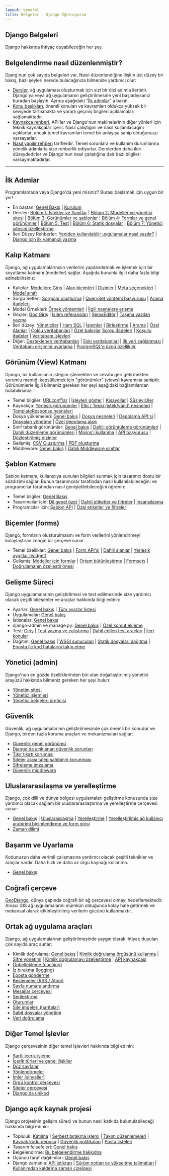 ```yaml
---
layout: general
title: Belgeler - Django Öğreniyorum
---
```

## Django Belgeleri
Django hakkında ihtiyaç duyabileceğin her şey.

## Belgelendirme nasıl düzenlenmiştir?

Djang'nun çok sayıda belgeleri var. Nasıl düzenlendiğine ilişkin üst düzey bir bakış, bazı şeyleri nerede bulacağınıza bilmenize yardımcı olur:

- [Dersler](/en/2.0/intro/), ağ uygulaması oluşturmak için sizi bir dizi adımla ilerletir. Django'ya veya ağ uygulamanın geliştirilmesine yeni başladıysanız buradan başlayın. Ayrıca aşağıdaki "[İlk adımlar](/en/2.0/#index-first-steps)" a bakın.
- [Konu başlıkları](/en/2.0/topics/), önemli konuları ve kavramları oldukça yüksek bir seviyede tartışmakta ve yararlı geçmiş bilgileri açıklamaları sağlamaktadır.
- [Kaynakça rehberi](/en/2.0/ref/), API'ler ve Django'nun makinelerinin diğer yönleri için teknik kaynakçalar içerir. Nasıl çalıştığını ve nasıl kullanılacağını açıklarlar, ancak temel kavramları temel bir anlayışa sahip olduğunuzu varsayarlar.
- [Nasıl yapılır rehberi](/en/2.0/howto/) tariflerdir. Temel sorunlara ve kullanım durumlarına yönelik adımlarla size rehberlik ediyorlar. Derslerden daha ileri düzeydedirler ve Django'nun nasıl çalıştığına dair bazı bilgileri varsaymaktadırlar.

<hr>

## İlk Adımlar

Programlamada veya Django'da yeni misiniz? Burası başlamak için uygun bir yer!

- En baştan: [Genel Bakış](/en/2.0/intro/overview/) &#124; [Kurulum](/en/2.0/intro/install/)
- Dersler: [Bölüm 1: İstekler ve Yanıtlar](/en/2.0/intro/tutorial01/) &#124; [Bölüm 2: Modeller ve yönetici sitesi](/en/2.0/intro/tutorial02/) &#124; [Bölüm 3: Görünümler ve şablonlar](/en/2.0/intro/tutorial03/) &#124; [Bölüm 4: Formlar ve genel görünümler](/en/2.0/intro/tutorial04/) &#124; [Bölüm 5: Test](/en/2.0/intro/tutorial05/) &#124; [Bölüm 6: Statik dosyalar](/en/2.0/intro/tutorial06/) &#124; [Bölüm 7: Yönetici sitesini özelleştirme](/en/2.0/intro/tutorial07/)
- İleri Düzey Rehberler: [Yeniden kullanılabilir uygulamalar nasıl yazılır?](/en/2.0/intro/reusable-apps/) &#124; [Django için ilk yamanızı yazma](/en/2.0/intro/contributing/)

## Kalıp Katmanı

Django, ağ uygulamalarınızın verilerini yapılandırmak ve işlemek için bir soyutlama katmanı (modeller) sağlar. Aşağıda bununla ilgili daha fazla bilgi edinebilirsiniz:

- Kalıplar: [Modellere Giriş](/en/2.0/topics/db/models/) &#124; [Alan biçimleri](/en/2.0/ref/models/fields/) &#124; [Dizinler](/en/2.0/ref/models/indexes/) &#124; [Meta seçenekleri](/en/2.0/ref/models/options/) &#124; [Model sınıfı](/en/2.0/ref/models/class/)
- Sorgu Setleri: [Sorgular oluşturma](/en/2.0/topics/db/queries/) &#124; [QuerySet yöntemi başvurusu](/en/2.0/ref/models/querysets/) &#124; [Arama ifadeleri](/en/2.0/ref/models/lookups/)
- Model Örnekleri: [Örnek yöntemleri](/en/2.0/ref/models/instances/) &#124; [İlgili nesnelere erişme](/en/2.0/ref/models/relations/)
- Göçler: [Göç Giriş](/en/2.0/topics/migrations/) &#124; [İşlem referansları](/en/2.0/ref/migration-operations/) &#124; [ŞemaEditör](/en/2.0/ref/schema-editor/) &#124; [Taşıma yazıları yazma](/en/2.0/howto/writing-migrations/)
- İleri düzey: [Yöneticiler](/en/2.0/topics/db/managers/) &#124; [Ham SQL](/en/2.0/topics/db/sql/) &#124; [İşlemler](/en/2.0/topics/db/transactions/) &#124; [Birleştirme](/en/2.0/topics/db/aggregation/) &#124; [Arama](/en/2.0/topics/db/search/) &#124; [Özel Alanlar](/en/2.0/howto/custom-model-fields/) &#124; [Çoklu veritabanları](/en/2.0/topics/db/multi-db/) &#124; [Özel bakışlar](/en/2.0/howto/custom-lookups/) [Sorgu ifadeleri](/en/2.0/ref/models/expressions/) &#124; [Koşullu ifadeler](/en/2.0/ref/models/conditional-expressions/) &#124; [Veritabanı işlevleri](/en/2.0/ref/models/database-functions/)
- Diğer: [Desteklenen veritabanları](/en/2.0/ref/databases/) &#124; [Eski veritabanları](/en/2.0/howto/legacy-databases/) &#124; [İlk veri sağlanması](/en/2.0/howto/initial-data/) &#124; [Veritabanı erişimini uyarlama](/en/2.0/topics/db/optimization/) &#124; [PostgreSQL'e özgü özellikler](/en/2.0/ref/contrib/postgres/)

## Görünüm (View) Katmanı

Django, bir kullanıcının isteğini işlemekten ve cevabı geri getirmekten sorumlu mantığı kapsüllemek için "görünümler" (views) kavramına sahiptir. Görünümlerle ilgili bilmeniz gereken her şeyi aşağıdaki bağlantılardan bulabilirsiniz:

- Temel bilgiler: [URLconf'lar](/en/2.0/topics/http/urls/) &#124; [İşlevleri göster](/en/2.0/topics/http/views/) &#124; [Kısayollar](/en/2.0/topics/http/shortcuts/) &#124; [Süsleyiciler](/en/2.0/topics/http/decorators/)
- Kaynakça: [Yerleşik görünümler](/en/2.0/ref/views/) &#124; [Etki / Tepki (istek/yanıt) nesneleri](/en/2.0/ref/request-response/) &#124; [TemplateResponse nesneleri](/en/2.0/ref/template-response/)
- Dosya yüklemeleri: [Genel bakış](/en/2.0/topics/http/file-uploads/) &#124; [Dosya nesneleri](/en/2.0/ref/files/file/) &#124; [Depolama API'si](/en/2.0/ref/files/storage/) &#124; [Dosyaları yönetme](/en/2.0/topics/files/) &#124; [Özel depolama alanı](/en/2.0/howto/custom-file-storage/)
- Sınıf tabanlı görünümler: [Genel bakış](/en/2.0/topics/class-based-views/) &#124; [Dahili görüntüleme görünümleri](/en/2.0/topics/class-based-views/generic-display/) &#124; [Dahili düzenleme görünümleri](/en/2.0/topics/class-based-views/generic-editing/) &#124; [Mixins'i kullanma](/en/2.0/topics/class-based-views/mixins/) &#124; [API başvurusu](/en/2.0/ref/class-based-views/) &#124; [Düzleştirilmiş dizinler](/en/2.0/ref/class-based-views/flattened-index/)
- Gelişmiş: [CSV Oluşturma](/en/2.0/howto/outputting-csv/) &#124; [PDF oluşturma](/en/2.0/howto/outputting-pdf/)
- Middleware: [Genel bakış](/en/2.0/topics/http/middleware/) &#124; [Dahili Middleware sınıflar](/en/2.0/ref/middleware/)

## Şablon Katmanı

Şablon katmanı, kullanıcıya sunulan bilgileri sunmak için tasarımcı dostu bir sözdizimi sağlar. Bunun tasarımcılar tarafından nasıl kullanılabileceğini ve programcılar tarafından nasıl genişletilebileceğini öğrenin:

- Temel bilgiler: [Genel Bakış](/en/2.0/topics/templates/)
- Tasarımcılar için: [Dil genel özet](/en/2.0/ref/templates/language/) &#124; [Dahili etiketler ve filtreler](/en/2.0/ref/templates/builtins/) &#124; [İnsansılaşma](/en/2.0/ref/contrib/humanize/)
- Programcılar için: [Şablon API](/en/2.0/ref/templates/api/) &#124; [Özel etiketler ve filtreler](/en/2.0/howto/custom-template-tags/)

## Biçemler (forms)

Django, formların oluşturulmasını ve form verilerini yönlendirmeyi kolaylaştıran zengin bir çerçeve sunar.

- Temel özellikler: [Genel bakış](/en/2.0/topics/forms/) &#124; [Form API'si](/en/2.0/ref/forms/api/) &#124; [Dahili alanlar](/en/2.0/ref/forms/fields/) &#124; [Yerleşik aygıtlar (widget)](/en/2.0/ref/forms/widgets/)
- Gelişmiş: [Modeller için formlar](/en/2.0/topics/forms/modelforms/) &#124; [Ortam bütünleştirme](/en/2.0/topics/forms/media/) &#124; [Formsets](/en/2.0/topics/forms/formsets/) &#124; [Doğrulamanın özelleştirilmesi](/en/2.0/ref/forms/validation/)

## Gelişme Süreci

Django uygulamalarının geliştirilmesi ve test edilmesinde size yardımcı olacak çeşitli bileşenler ve araçlar hakkında bilgi edinin:

- Ayarlar: [Genel bakış](/en/2.0/topics/settings/) &#124; [Tüm ayarlar listesi](/en/2.0/ref/settings/)
- Uygulamalar: [Genel bakış](/en/2.0/ref/applications/)
- İstisnalar: [Genel bakış](/en/2.0/ref/exceptions/)
- django-admin ve manage.py: [Genel bakış](/en/2.0/ref/django-admin/) &#124; [Özel komut ekleme](/en/2.0/howto/custom-management-commands/)
- Test: [Giriş](/en/2.0/topics/testing/) &#124; [Test yazma ve çalıştırma](/en/2.0/topics/testing/overview/) &#124; [Dahil edilen test araçları](/en/2.0/topics/testing/tools/) &#124; [İleri konular](/en/2.0/topics/testing/advanced/)
- Dağıtım: [Genel bakış](/en/2.0/howto/deployment/) &#124; [WSGI sunucuları](/en/2.0/howto/deployment/wsgi/) &#124; [Statik dosyaları dağıtma](/en/2.0/howto/static-files/deployment/) &#124; [Eposta ile kod hatalarını takip etme](/en/2.0/howto/error-reporting/)

## Yönetici (admin)

Django'nun en gözde özelliklerinden biri olan doğallaştırılmış yönetici arayüzü hakkında bilmeniz gereken her şeyi bulun:

- [Yönetim sitesi](/en/2.0/ref/contrib/admin/)
- [Yönetici işlemleri](/en/2.0/ref/contrib/admin/actions/)
- [Yönetici belgeleri üreticisi](/en/2.0/ref/contrib/admin/admindocs/)

## Güvenlik

Güvenlik, ağ uygulamalarının geliştirilmesinde çok önemli bir konudur ve Django, birden fazla koruma araçları ve mekanizmaları sağlar:

- [Güvenlik genel görünümü](/en/2.0/topics/security/)
- [Django'da açıklanan güvenlik sorunları](/en/2.0/releases/security/)
- [Tıkır tıkırtı koruması](/en/2.0/ref/clickjacking/)
- [Siteler arası talep sahibinin korunması](/en/2.0/ref/csrf/)
- [Şifreleme imzalama](/en/2.0/topics/signing/)
- [Güvenlik middleware](/en/2.0/ref/middleware/#security-middleware)

## Uluslararasılaşma ve yerelleştirme

Django, çok dilli ve dünya bölgesi uygulamaları geliştirme konusunda size yardımcı olacak sağlam bir uluslararasılaştırma ve yerelleştirme çerçevesi sunar:

- [Genel bakış](/en/2.0/topics/i18n/) &#124; [Uluslarasılaşma](/en/2.0/topics/i18n/translation/) &#124; [Yerelleştirme](/en/2.0/topics/i18n/translation/#how-to-create-language-files) &#124; [Yerelleştirilmiş ağ kullanıcı arabirimi biçimlendirme ve form girişi](/en/2.0/topics/i18n/formatting/)
- [Zaman dilimi](/en/2.0/topics/i18n/timezones/)

## Başarım ve Uyarlama

Kodunuzun daha verimli çalışmasına yardımcı olacak çeşitli teknikler ve araçlar vardır. Daha hızlı ve daha az örgü kaynağı kullanma.

- [Genel bakış](/en/2.0/topics/performance/)

## Coğrafi çerçeve

[GeoDjango](/en/2.0/ref/contrib/gis/), dünya çapında coğrafi bir ağ çerçevesi olmayı hedeflemektedir. Amacı GIS ağ uygulamalarını mümkün olduğunca kolay hale getirmek ve mekansal olarak etkinleştirilmiş verilerin gücünü kullanmaktır.

## Ortak ağ uygulama araçları

Django, ağ uygulamalarının geliştirilmesinde yaygın olarak ihtiyaç duyulan çok sayıda araç sunar:

- Kimlik doğrulama: [Genel bakış](/en/2.0/topics/auth/) &#124; [Kimlik doğrulama örgüsünü kullanma](/en/2.0/topics/auth/default/) &#124; [Şifre yönetimi](/en/2.0/topics/auth/passwords/) &#124; [Kimlik doğrulamayı özelleştirme](/en/2.0/topics/auth/customizing/) &#124; [API kaynakçası](/en/2.0/ref/contrib/auth/)
- [Önbellekleme (caching)](/en/2.0/topics/cache/)
- [İz bırakma (logging)](/en/2.0/topics/logging/)
- [Eposta gönderme](/en/2.0/topics/email/)
- [Beslemeler (RSS / Atom)](/en/2.0/ref/contrib/syndication/)
- [Sayfa numaralandırma](/en/2.0/topics/pagination/)
- [Mesajlar çerçevesi](/en/2.0/ref/contrib/messages/)
- [Serileştirme](/en/2.0/topics/serialization/)
- [Oturumlar](/en/2.0/topics/http/sessions/)
- [Site imgeleri (haritalar)](/en/2.0/ref/contrib/sitemaps/)
- [Sabit dosyalar yönetimi](/en/2.0/ref/contrib/staticfiles/)
- [Veri doğrulama](/en/2.0/ref/validators/)

## Diğer Temel İşlevler

Django çerçevesinin diğer temel işlevleri hakkında bilgi edinin:

- [Şartlı içerik işleme](/en/2.0/topics/conditional-view-processing/)
- [İçerik türleri ve genel ilişkiler](/en/2.0/ref/contrib/contenttypes/)
- [Düz sayfalar](/en/2.0/ref/contrib/flatpages/)
- [Yönlendirmeler](/en/2.0/ref/contrib/redirects/)
- [İmler (sinyaller)](/en/2.0/topics/signals/)
- [Örgü kontrol çerçevesi](/en/2.0/topics/checks/)
- [Siteler çerçevesi](/en/2.0/ref/contrib/sites/)
- [Django'da unikod](/en/2.0/ref/unicode/)

## Django açık kaynak projesi

Django projesinin gelişim süreci ve bunun nasıl katkıda bulunulabileceği hakkında bilgi edinin:

- Topluluk: [Katılma](/en/2.0/internals/contributing/) &#124; [Serbest bırakma işlemi](/en/2.0/internals/release-process/) &#124; [Takım düzenlemeleri](/en/2.0/internals/organization/) &#124; [Kaynak kodu deposu](/en/2.0/internals/git/) &#124; [Güvenlik politikaları](/en/2.0/internals/security/) &#124; [Posta listeleri](/en/2.0/internals/mailing-lists/)
- Tasarım felsefeleri: [Genel bakış](/en/2.0/misc/design-philosophies/)
- Belgelendirme: [Bu belgelendirme hakkıdna](/en/2.0/internals/contributing/writing-documentation/)
- Üçüncü taraf dağıtımları: [Genel bakış](/en/2.0/misc/distributions/)
- Django zamanla: [API istikrarı](/en/2.0/misc/api-stability/) &#124; [Sürüm notları ve yükseltme talimatları](/en/2.0/releases/) &#124; [Kullanımdan kaldırma zaman çizelgesi](/en/2.0/internals/deprecation/)
